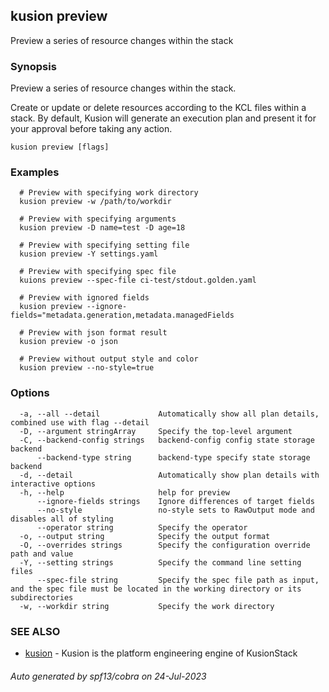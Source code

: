 ## kusion preview

Preview a series of resource changes within the stack

### Synopsis

Preview a series of resource changes within the stack.

 Create or update or delete resources according to the KCL files within a stack. By default, Kusion will generate an execution plan and present it for your approval before taking any action.

```
kusion preview [flags]
```

### Examples

```
  # Preview with specifying work directory
  kusion preview -w /path/to/workdir
  
  # Preview with specifying arguments
  kusion preview -D name=test -D age=18
  
  # Preview with specifying setting file
  kusion preview -Y settings.yaml
  
  # Preview with specifying spec file
  kuions preview --spec-file ci-test/stdout.golden.yaml
  
  # Preview with ignored fields
  kusion preview --ignore-fields="metadata.generation,metadata.managedFields
  
  # Preview with json format result
  kusion preview -o json
  
  # Preview without output style and color
  kusion preview --no-style=true
```

### Options

```
  -a, --all --detail             Automatically show all plan details, combined use with flag --detail
  -D, --argument stringArray     Specify the top-level argument
  -C, --backend-config strings   backend-config config state storage backend
      --backend-type string      backend-type specify state storage backend
  -d, --detail                   Automatically show plan details with interactive options
  -h, --help                     help for preview
      --ignore-fields strings    Ignore differences of target fields
      --no-style                 no-style sets to RawOutput mode and disables all of styling
      --operator string          Specify the operator
  -o, --output string            Specify the output format
  -O, --overrides strings        Specify the configuration override path and value
  -Y, --setting strings          Specify the command line setting files
      --spec-file string         Specify the spec file path as input, and the spec file must be located in the working directory or its subdirectories
  -w, --workdir string           Specify the work directory
```

### SEE ALSO

* [kusion](kusion.md)	 - Kusion is the platform engineering engine of KusionStack

###### Auto generated by spf13/cobra on 24-Jul-2023
